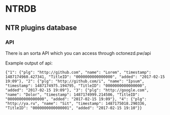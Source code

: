 # NTRDB
## NTR plugins database

### API

There is an sorta API which you can access through octonezd.pw/api

Example output of api:
```
{"1": {"plg": "http://github.com", "name": "Lorem", "timestamp": 1487174960.427341, "TitleID": "0000000000000000", "added": "2017-02-15 19:09"}, "2": {"plg": "http://github.com/i", "name": "Ipsum", "timestamp": 1487174975.194795, "TitleID": "0000000000000000", "added": "2017-02-15 19:09"}, "3": {"plg": "http://google.com", "name": "Dolor", "timestamp": 1487174999.214586, "TitleID": "0000000000000000", "added": "2017-02-15 19:09"}, "4": {"plg": "http://ya.ru", "name": "Sit", "timestamp": 1487175018.290336, "TitleID": "0000000000000001", "added": "2017-02-15 19:10"}}
```